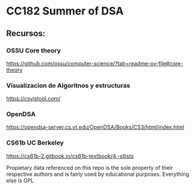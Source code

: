 # CC182 Summer of DSA
## Recursos:

### OSSU Core theory
https://github.com/ossu/computer-science/?tab=readme-ov-file#core-theory

### Visualizacion de Algoritnos y estructuras
https://csvistool.com/

### OpenDSA
https://opendsa-server.cs.vt.edu/OpenDSA/Books/CS3/html/index.html

### CS61b UC Berkeley
https://cs61b-2.gitbook.io/cs61b-textbook/4.-sllists

Propietary data referenced on this repo is the sole property of their respective authors and is fairly used by educational purposes. Everything else is GPL
